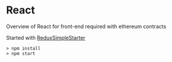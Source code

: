 # React

Overview of React for front-end required with ethereum contracts

Started with [ReduxSimpleStarter](https://github.com/StephenGrider/ReduxSimpleStarter)

```
> npm install
> npm start
```
